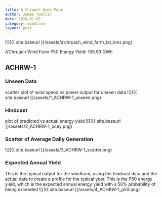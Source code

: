 ```yaml
---
title: A’Chruach Wind Farm
author: James Twallin
date: 2024-01-02
category: windfarm
layout: post
---
```

![]({{ site.baseurl }}/assets/a’chruach_wind_farm_lat_lons.png)

A’Chruach Wind Farm P50 Energy Yield: 105.93 GWh

ACHRW-1
-------------
### Unseen Data 
scatter plot of wind speed vs power output for unseen data
![]({{ site.baseurl }}/assets/1_ACHRW-1_unseen.png)
### Hindcast 
plot of predicted vs actual energy yield
![]({{ site.baseurl }}/assets/2_ACHRW-1_pcey.png)
### Scatter of Average Daily Generation 

![]({{ site.baseurl }}/assets/3_ACHRW-1_scatter.png)
### Expected Annual Yield 
This is the typical output for the windfarm, using the hindcast data and the actual data to create a profile for the typical year. This is the P50 energy yield, which is the expected annual energy yield with a 50% probability of being exceeded
![]({{ site.baseurl }}/assets/4_ACHRW-1_p50.png)

